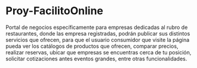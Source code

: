 Proy-FacilitoOnline
===================

Portal de negocios específicamente para empresas dedicadas al rubro de restaurantes, donde las empresa registradas, podrán publicar sus distintos servicios que ofrecen, para que el usuario consumidor que visite la página pueda ver los catálogos de productos que ofrecen, comparar precios, realizar reservas, ubicar que empresas se encuentras cerca de tu posición, solicitar cotizaciones antes eventos grandes, entre otras funcionalidades. 